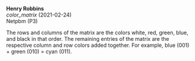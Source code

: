 **Henry Robbins**<br/>
*color_matrix* (2021-02-24)<br/>
Netpbm (P3)

The rows and columns of the matrix are the colors white, red, green, blue, and
black in that order. The remaining entries of the matrix are the respective
column and row colors added together. For example, blue (001) + green (010) =
cyan (011).
